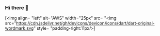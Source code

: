 ### Hi there 👋

<!--
**JaiPasID/JaiPasid** is a ✨ _special_ ✨ repository because its `README.md` (this file) appears on your GitHub profile.

Here are some ideas to get you started:

- 🔭 I’m currently working on ...
- 🌱 I’m currently learning ...
- 👯 I’m looking to collaborate on ...
- 🤔 I’m looking for help with ...
- 💬 Ask me about ...
- 📫 How to reach me: ...
- 😄 Pronouns: ...
- ⚡ Fun fact: ...
-->


[<img align= "left" alt="AWS" width="25px" src= "<img src="https://cdn.jsdelivr.net/gh/devicons/devicon/icons/dart/dart-original-wordmark.svg" style= "padding-right:11px/>]
